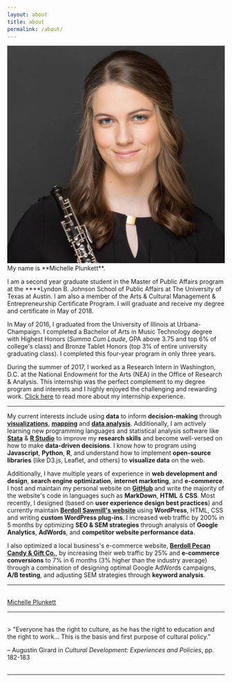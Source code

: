 ```yaml
---
layout: about
title: about
permalink: /about/
---
```


<img class="col one right" src="/img/headshot.jpg">
My name is **Michelle Plunkett**.

I am a second year graduate student in the Master of Public Affairs program at the ****Lyndon B. Johnson School of Public Affairs at The University of Texas at Austin. I am also a member of the Arts & Cultural Management & Entrepreneurship Certificate Program. I will graduate and receive my degree and certificate in May of 2018. 

In May of 2016, I graduated from the University of Illinois at Urbana-Champaign. I completed a Bachelor of Arts in Music Technology degree with Highest Honors (*Summa Cum Laude*, GPA above 3.75 and top 6% of college's class) and Bronze Tablet Honors (top 3% of entire university graduating class). I completed this four-year program in only three years. 

During the summer of 2017, I worked as a Research Intern in Washington, D.C. at the National Endowment for the Arts (NEA) in the Office of Research & Analysis. This internship was the perfect complement to my degree program and interests and I highly enjoyed the challenging and rewarding work. [Click here](https://michelle-plunkett.com/internship-reflection) to read more about my internship experience. 

***

My current interests include using **data** to inform **decision-making** through [**visualizations**](https://michelle-plunkett.com/projects/IMLS_Museums_Map/), [**mapping**](https://michelle-plunkett.com/projects/leaflet-test/) and [**data analysis**](https://michelle-plunkett.com/projects/Final_Statistical_Analysis/). Additionally, I am actively learning new programming languages and statistical analysis software like [**Stata**](https://michelle-plunkett.com/projects/aem-problem-set-4/) & [**R Studio**](https://michelle-plunkett.com/notebooks/2017-08-17-shapefiles-to-csv/) to improve my **research skills** and become well-versed on how to make **data-driven decisions**. I know how to program using **Javascript**, **Python**, **R**, and understand how to implement **open-source libraries** (like D3.js, Leaflet, and others) to **visualize data** on the web.

Additionally, I have multiple years of experience in **web development and design**, **search engine optimization**, **internet marketing**, and **e-commerce**. I host and maintain my personal website on [**GitHub**](https://github.com/michelleplunkett) and write the majority of the website's code in languages such as **MarkDown**, **HTML** & **CSS**. Most recently, I designed (based on **user experience design best practices**) and currently maintain [**Berdoll Sawmill's website**](https://berdollsawmill.com) using **WordPress**, HTML, CSS and writing **custom WordPress plug-ins**. I increased web traffic by 200% in 5 months by optimizing **SEO & SEM strategies** through analysis of **Google Analytics**, **AdWords**, and **competitor website performance data**. 

I also optimized a local business's e-commerce website, [**Berdoll Pecan Candy & Gift Co.**](https://www.berdollpecanfarm.com), by increasing their web traffic by 25% and **e-commerce conversions** to 7% in 6 months (3% higher than the industry average) through a combination of designing optimal Google AdWords campaigns, **A/B testing**, and adjusting SEM strategies through **keyword analysis**. 

-----
<br/>
<div class="LI-profile-badge"  data-version="v1" data-size="large" data-locale="en_US" data-type="horizontal" data-theme="light" data-vanity="michellejane"><a class="LI-simple-link" href='https://www.linkedin.com/in/michellejane?trk=profile-badge'>Michelle Plunkett</a></div>

-----
<br/>
> "Everyone has the right to culture, as he has the right to education and the right to work… This is the basis and first purpose of cultural policy."

– Augustin Girard in *Cultural Development: Experiences and Policies*, pp. 182-183
<br/><br/>

----- 

<br/>
<span class="contacticon center">
	<a href="mailto:michellep1994@gmail.com"><i class="fa fa-envelope-square"></i></a>
	<a href="https://github.com/michelleplunkett" target="_blank"><i class="fa fa-github-square"></i></a>
	<a href="https://www.linkedin.com/in/michellejane" target="_blank"><i class="fa fa-linkedin-square"></i></a>
	<a href="http://blog.michelle-plunkett.com" target="_blank"><i class="fa fa-tumblr-square"></i></a>
	<a href="https://twitter.com/michelleisatwin" target="_blank"><i class="fa fa-twitter-square"></i></a>
</span>
